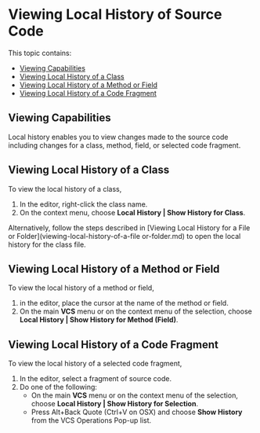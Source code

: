 # Viewing Local History of Source Code
This topic contains:
* [Viewing Capabilities](#view_capabilities)
* [Viewing  Local History of a Class](#view_class_history)
* [Viewing Local History of a Method or Field](#view_method_field_history)
* [Viewing Local History of a Code Fragment](#view_code_fragment_history)


## <a name="view_capabilities"></a>Viewing Capabilities
Local history enables you to view changes made to the source code including changes for a class, method, field, or selected 
code fragment. 

## <a name="view_class_history"></a>Viewing Local History of a Class
To view the local history of a class, 
1. In the editor, right-click the class name.
1. On the context menu, choose **Local History | Show History for Class**.

Alternatively, follow the steps described in [Viewing Local History for a File or Folder](viewing-local-history-of-a-file or-folder.md)
to open the local history for the class file.

## <a name="view_method_field_history"></a>Viewing Local History of a Method or Field
To view the local history of a method or field, 
1. in the editor, place the cursor at the name of the method or field.
1. On the main **VCS** menu or on the context menu of the selection, choose **Local History | Show History for Method (Field)**.

## <a name="view_code_fragment_history"></a>Viewing Local History of a Code Fragment
To view the local history of a selected code fragment, 
1. In the editor, select a fragment of source code.
1. Do one of the following:
    * On the main **VCS** menu or on the context menu of the selection, choose **Local History | Show History for Selection**.
    * Press Alt+Back Quote (Ctrl+V on OSX) and choose **Show History** from the VCS Operations Pop-up list.

